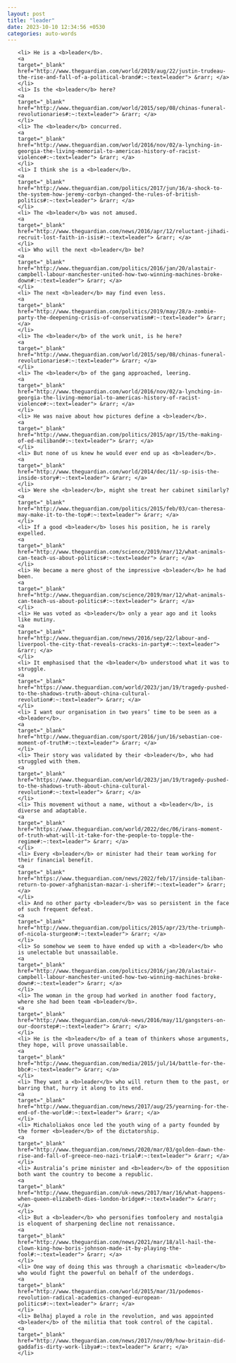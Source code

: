 ```yaml
---
layout: post
title: "leader"
date: 2023-10-10 12:34:56 +0530
categories: auto-words
---
```

<ol>

    <li> He is a <b>leader</b>.
    <a 
    target="_blank" 
    href="http://www.theguardian.com/world/2019/aug/22/justin-trudeau-the-rise-and-fall-of-a-political-brand#:~:text=leader"> &rarr; </a>
    </li>
    <li> Is the <b>leader</b> here?
    <a 
    target="_blank" 
    href="http://www.theguardian.com/world/2015/sep/08/chinas-funeral-revolutionaries#:~:text=leader"> &rarr; </a>
    </li>
    <li> The <b>leader</b> concurred.
    <a 
    target="_blank" 
    href="http://www.theguardian.com/world/2016/nov/02/a-lynching-in-georgia-the-living-memorial-to-americas-history-of-racist-violence#:~:text=leader"> &rarr; </a>
    </li>
    <li> I think she is a <b>leader</b>.
    <a 
    target="_blank" 
    href="http://www.theguardian.com/politics/2017/jun/16/a-shock-to-the-system-how-jeremy-corbyn-changed-the-rules-of-british-politics#:~:text=leader"> &rarr; </a>
    </li>
    <li> The <b>leader</b> was not amused.
    <a 
    target="_blank" 
    href="http://www.theguardian.com/news/2016/apr/12/reluctant-jihadi-recruit-lost-faith-in-isis#:~:text=leader"> &rarr; </a>
    </li>
    <li> Who will the next <b>leader</b> be?
    <a 
    target="_blank" 
    href="http://www.theguardian.com/politics/2016/jan/20/alastair-campbell-labour-manchester-united-how-two-winning-machines-broke-down#:~:text=leader"> &rarr; </a>
    </li>
    <li> The next <b>leader</b> may find even less.
    <a 
    target="_blank" 
    href="http://www.theguardian.com/politics/2019/may/28/a-zombie-party-the-deepening-crisis-of-conservatism#:~:text=leader"> &rarr; </a>
    </li>
    <li> The <b>leader</b> of the work unit, is he here?
    <a 
    target="_blank" 
    href="http://www.theguardian.com/world/2015/sep/08/chinas-funeral-revolutionaries#:~:text=leader"> &rarr; </a>
    </li>
    <li> The <b>leader</b> of the gang approached, leering.
    <a 
    target="_blank" 
    href="http://www.theguardian.com/world/2016/nov/02/a-lynching-in-georgia-the-living-memorial-to-americas-history-of-racist-violence#:~:text=leader"> &rarr; </a>
    </li>
    <li> He was naive about how pictures define a <b>leader</b>.
    <a 
    target="_blank" 
    href="http://www.theguardian.com/politics/2015/apr/15/the-making-of-ed-miliband#:~:text=leader"> &rarr; </a>
    </li>
    <li> But none of us knew he would ever end up as <b>leader</b>.
    <a 
    target="_blank" 
    href="http://www.theguardian.com/world/2014/dec/11/-sp-isis-the-inside-story#:~:text=leader"> &rarr; </a>
    </li>
    <li> Were she <b>leader</b>, might she treat her cabinet similarly?
    <a 
    target="_blank" 
    href="http://www.theguardian.com/politics/2015/feb/03/can-theresa-may-make-it-to-the-top#:~:text=leader"> &rarr; </a>
    </li>
    <li> If a good <b>leader</b> loses his position, he is rarely expelled.
    <a 
    target="_blank" 
    href="http://www.theguardian.com/science/2019/mar/12/what-animals-can-teach-us-about-politics#:~:text=leader"> &rarr; </a>
    </li>
    <li> He became a mere ghost of the impressive <b>leader</b> he had been.
    <a 
    target="_blank" 
    href="http://www.theguardian.com/science/2019/mar/12/what-animals-can-teach-us-about-politics#:~:text=leader"> &rarr; </a>
    </li>
    <li> He was voted as <b>leader</b> only a year ago and it looks like mutiny.
    <a 
    target="_blank" 
    href="http://www.theguardian.com/news/2016/sep/22/labour-and-liverpool-the-city-that-reveals-cracks-in-party#:~:text=leader"> &rarr; </a>
    </li>
    <li> It emphasised that the <b>leader</b> understood what it was to struggle.
    <a 
    target="_blank" 
    href="https://www.theguardian.com/world/2023/jan/19/tragedy-pushed-to-the-shadows-truth-about-china-cultural-revolution#:~:text=leader"> &rarr; </a>
    </li>
    <li> I want our organisation in two years’ time to be seen as a <b>leader</b>.
    <a 
    target="_blank" 
    href="http://www.theguardian.com/sport/2016/jun/16/sebastian-coe-moment-of-truth#:~:text=leader"> &rarr; </a>
    </li>
    <li> Their story was validated by their <b>leader</b>, who had struggled with them.
    <a 
    target="_blank" 
    href="https://www.theguardian.com/world/2023/jan/19/tragedy-pushed-to-the-shadows-truth-about-china-cultural-revolution#:~:text=leader"> &rarr; </a>
    </li>
    <li> This movement without a name, without a <b>leader</b>, is diverse and adaptable.
    <a 
    target="_blank" 
    href="https://www.theguardian.com/world/2022/dec/06/irans-moment-of-truth-what-will-it-take-for-the-people-to-topple-the-regime#:~:text=leader"> &rarr; </a>
    </li>
    <li> Every <b>leader</b> or minister had their team working for their financial benefit.
    <a 
    target="_blank" 
    href="https://www.theguardian.com/news/2022/feb/17/inside-taliban-return-to-power-afghanistan-mazar-i-sherif#:~:text=leader"> &rarr; </a>
    </li>
    <li> And no other party <b>leader</b> was so persistent in the face of such frequent defeat.
    <a 
    target="_blank" 
    href="http://www.theguardian.com/politics/2015/apr/23/the-triumph-of-nicola-sturgeon#:~:text=leader"> &rarr; </a>
    </li>
    <li> So somehow we seem to have ended up with a <b>leader</b> who is unelectable but unassailable.
    <a 
    target="_blank" 
    href="http://www.theguardian.com/politics/2016/jan/20/alastair-campbell-labour-manchester-united-how-two-winning-machines-broke-down#:~:text=leader"> &rarr; </a>
    </li>
    <li> The woman in the group had worked in another food factory, where she had been team <b>leader</b>.
    <a 
    target="_blank" 
    href="http://www.theguardian.com/uk-news/2016/may/11/gangsters-on-our-doorstep#:~:text=leader"> &rarr; </a>
    </li>
    <li> He is the <b>leader</b> of a team of thinkers whose arguments, they hope, will prove unassailable.
    <a 
    target="_blank" 
    href="http://www.theguardian.com/media/2015/jul/14/battle-for-the-bbc#:~:text=leader"> &rarr; </a>
    </li>
    <li> They want a <b>leader</b> who will return them to the past, or barring that, hurry it along to its end.
    <a 
    target="_blank" 
    href="http://www.theguardian.com/news/2017/aug/25/yearning-for-the-end-of-the-world#:~:text=leader"> &rarr; </a>
    </li>
    <li> Michaloliakos once led the youth wing of a party founded by the former <b>leader</b> of the dictatorship.
    <a 
    target="_blank" 
    href="http://www.theguardian.com/news/2020/mar/03/golden-dawn-the-rise-and-fall-of-greece-neo-nazi-trial#:~:text=leader"> &rarr; </a>
    </li>
    <li> Australia’s prime minister and <b>leader</b> of the opposition both want the country to become a republic.
    <a 
    target="_blank" 
    href="http://www.theguardian.com/uk-news/2017/mar/16/what-happens-when-queen-elizabeth-dies-london-bridge#:~:text=leader"> &rarr; </a>
    </li>
    <li> But a <b>leader</b> who personifies tomfoolery and nostalgia is eloquent of sharpening decline not renaissance.
    <a 
    target="_blank" 
    href="http://www.theguardian.com/news/2021/mar/18/all-hail-the-clown-king-how-boris-johnson-made-it-by-playing-the-fool#:~:text=leader"> &rarr; </a>
    </li>
    <li> One way of doing this was through a charismatic <b>leader</b> who would fight the powerful on behalf of the underdogs.
    <a 
    target="_blank" 
    href="http://www.theguardian.com/world/2015/mar/31/podemos-revolution-radical-academics-changed-european-politics#:~:text=leader"> &rarr; </a>
    </li>
    <li> Belhaj played a role in the revolution, and was appointed <b>leader</b> of the militia that took control of the capital.
    <a 
    target="_blank" 
    href="http://www.theguardian.com/news/2017/nov/09/how-britain-did-gaddafis-dirty-work-libya#:~:text=leader"> &rarr; </a>
    </li>
